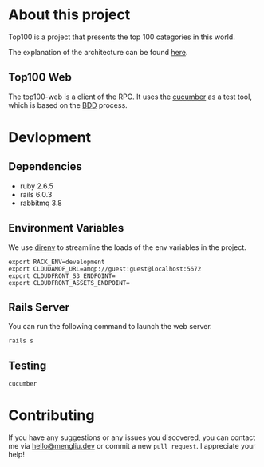 # About this project
Top100 is a project that presents the top 100 categories in this world.

The explanation of the architecture can be found [here](https://github.com/LiamYabou/top100-scrapy/wiki/Architecture).

## Top100 Web
The top100-web is a client of the RPC. It uses the [cucumber](https://cucumber.io/docs/guides/overview/) as a test tool, which is based on the [BDD](https://cucumber.io/docs/bdd/) process.

# Devlopment
## Dependencies
- ruby 2.6.5
- rails 6.0.3
- rabbitmq 3.8

## Environment Variables
We use [direnv](https://direnv.net/) to streamline the loads of the env variables in the project.
```
export RACK_ENV=development
export CLOUDAMQP_URL=amqp://guest:guest@localhost:5672
export CLOUDFRONT_S3_ENDPOINT=
export CLOUDFRONT_ASSETS_ENDPOINT=
```

## Rails Server
You can run the following command to launch the web server.
```
rails s
```

## Testing
```
cucumber
```

# Contributing
If you have any suggestions or any issues you discovered, you can contact me via hello@mengliu.dev or commit a new `pull request`. I appreciate your help!

